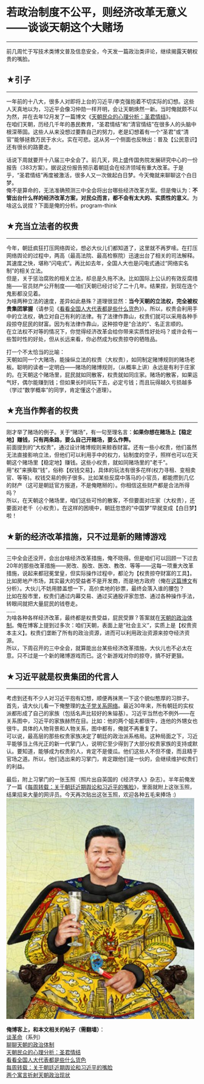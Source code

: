# 若政治制度不公平，则经济改革无意义——谈谈天朝这个大赌场 

-----

 前几周忙于写技术类博文普及信息安全，今天发一篇政治类评论，继续揭露天朝权贵的嘴脸。  
   
 ## ★引子
---

  
 一年前的十八大，很多人对即将上台的习近平/李克强抱着不切实际的幻想。这些人天真地以为，习近平会像习仲勋一样开明，会让天朝焕然一新。当时俺就颇不以为然，并在去年12月发了一篇博文《[天朝民众的心理分析：圣君情结](https://program-think.blogspot.com/2012/12/emperor-complex.html)》。  
 在咱们天朝，历经几千年的愚民教育，“圣君情结”和“清官情结”在很多人的头脑中根深蒂固。这些人从来没想过要靠自己的努力，老是幻想着有一个“圣君”或“清官”能够拯救万民于水火。实在可悲。这从另一个侧面也反映出：普及【公民意识】还有很长的路要走。  
   
 话说下周就要开十八届三中全会了。前几天，网上盛传国务院发展研究中心的一份报告（383方案）。据说这份报告预示着朝廷会在经济领域有重大改革。于是乎，“圣君情结”再度被激活，很多人又一次做起白日梦。今天俺就来聊聊这个白日梦。  
 俺不是算命的，无法准确预测三中全会将出台哪些经济改革方案。但是俺认为：**不管出台什么样的经济改革方案，对民众而言，都不会有太大的、实质性的意义**。为啥这么说捏？下面是俺的分析。program-think  
   
   
 ## ★充当立法者的权贵
---------

  
 今年，朝廷疯狂打压网络舆论，想必大伙儿们都知道了，这里就不再罗嗦。在打压网络舆论的过程中，两高（最高法院、最高检察院）迅速出台了相关的司法解释。其速度之快，堪称“闪电式”。再比如去年，全国人大也是闪电式通过“网络实名制”的相关立法。  
 但是，关于惩治腐败的相关立法，却总是久拖不决。比如国际上公认的有效反腐措施——官员财产公开制度——咱们天朝已经讨论了二十几年。结果捏，到现在连个鬼影都没见着。  
 为啥两种立法的速度，差异如此悬殊？道理很显然：**当今天朝的立法权，完全被权贵集团掌握**（请参见《[看看全国人大代表都是些什么货色](https://program-think.blogspot.com/2012/03/national-people-congress.html)》）。所以，权贵会利用手中的立法权，确立对自己有利的法律。有了法律作靠山，权贵们就可以采用各种手段掠夺屁民的财富。因为有法律作靠山，这种掠夺是“合法的”、名正言顺的。  
 在立法权不对等的情况下，你觉得经济改革会给你带来实质性好处吗？或许会有一些暂时性的好处，但从长远来看，你必然成为权贵掠夺的牺牲品。  
   
 打一个不太恰当的比喻：  
 天朝如同一个大赌场，能操纵立法的权贵（大权贵），如同制定赌博规则的赌场老板。聪明的读者一定明白——赌场的赌博规则，（从概率上讲）永远是有利于庄家的。在天朝这个赌场里，屁民就如同散客，权贵就如同庄家。赌场的散客，如果运气好，偶尔能赚到钱；但如果长时间玩下去，必定亏钱；而且玩得越久亏损越多（学过“数学概率”的同学，肯定懂这个道理）。  
   
   
 ## ★充当作弊者的权贵
---------

  
 刚才举了赌场的例子。关于“赌场”，有一句至理名言：**如果你想在赌场上【稳定地】赚钱，只有两条路，要么自己开赌场，要么作弊。**  
 前面提到的“大权贵”，通过设计赌博规则来鲸吞财富。还有一些小权贵，他们虽然无法直接影响立法，但他们可以利用手中的权力，钻制度的空子，照样也可以在天朝这个赌场里【稳定地】赚钱。这些小权贵，就如同赌场里的"老千"。  
 用“权”来换取“钱”，俗称【权钱交易】，具体的玩法有很多花样(权力寻租、变相卖官、等等)。权钱交易的例子很多。比如某些反腐中落马的小官员，都能攒到几亿的财产（这可是朝廷官方报道，不是俺瞎掰的）。你相信这些财产都是合法所得吗？  
 所以，在天朝这个赌场里，咱们这些可怜的散客，不但要面对庄家（大权贵），还要面对老千（小权贵）。在这样的困境中，朝廷忽悠的“中国梦”早就变成【白日梦】啦！  
   
   
 ## ★新的经济改革措施，只不过是新的赌博游戏
--------------------

  
 三中全会还没开，会出台啥经济改革措施，俺不晓得。但是咱们可以回顾一下过去20年的那些改革措施——房改、股改、医改、教改、等等——这每一项重大改革措施，说起来都冠冕堂皇，但实际操作过程中，都沦为【权贵掠夺财富的工具】。  
 比如房地产市场，其实最大的受益者不是开发商，而是地方政府（俺在[这篇博文](https://program-think.blogspot.com/2012/03/think-what-how-why.html)有分析）。大伙儿不妨用膝盖想一下，高价卖地的钞票，最终会落入谁的腰包？  
 比如在股市里，权贵们通过内幕交易、通过买通股评家忽悠、通过各种操作手法，转眼间就把大量屁民的钱卷走。  
 ......  
 为啥各种各样经济改革，最终都是权贵受益，屁民受罪？答案就在[天朝的政治体制](https://program-think.blogspot.com/2012/07/form-of-government-in-china.html)。俺在博客上提到过多次：咱们天朝，表面上是“社会主义”，实质上是【权贵资本主义】。权贵们垄断了所有的政治资源，进而可以利用政治资源来掠夺经济资源。  
 所以，下周召开的三中全会，就算能出台某些经济改革措施，大伙儿也不必太在意。只不过是一个新的赌博游戏而已。这个新游戏对你的掠夺，搞不好更狠。  
   
   
 ## ★习近平就是权贵集团的代言人
--------------

  
 考虑到还有不少人对习近平抱有幻想，顺便再抹黑一下这个貌似憨厚的习胖子。  
 首先，请大伙儿看一下俺整理的[太子党关系网络](https://github.com/programthink/zhao)。最近30年来，所有朝廷的实权派都形成了自己的家族（包括名声比较好的朱镕基）。习近平当然也不例外——在关系图中，习近平的家族赫然在目。比如：他的两个姐夫都很牛，连他的外甥女也很牛。具体的人物背景和人物关系，图中都有，俺就不再重复了。  
 可以说，最高层的那些权贵家族决定了朝廷的政治派系格局。这种局面之下，习近平能够当上伟光正的新一代掌门人，说明它至少得到了大部分权贵家族的支持或默认。要知道，能够成为权贵的人，肯定不是傻瓜。他们这些人不但不傻，而且精于官场之道。所以，他们选出来的习掌门，肯定跟他们是一伙的，会继续维护权贵们的利益。  
   
 最后，附上习掌门的一张玉照（照片出自英国的《经济学人》杂志）。半年前俺发了一篇《[每周转载：关于朝廷近期舆论和习近平的嘴脸](https://program-think.blogspot.com/2013/06/weekly-share-53.html)》，里面就附上这张玉照，结果招来大量的网评员。今天再次贴出这张玉照，欢迎各种五毛来捧场 :)  
 ![不见图 请翻墙](images/gzNOR_TNAS-iXutvMNBS4SLG2T---KtL5km_voLKF1Hi7r64wUAIPCjetRGkCwZvMEkV8TjEeL0YOCYSAoB84aVEyadfP5FdwcaxgAS_VypCPWwaICeY_OPhLY4)  
   
 **俺博客上，和本文相关的帖子（需翻墙）**：  
 [谈革命](https://program-think.blogspot.com/2011/12/revolution-0.html)（系列）  
 [聊聊天朝的政治体制](https://program-think.blogspot.com/2012/07/form-of-government-in-china.html)  
 [天朝民众的心理分析：圣君情结](https://program-think.blogspot.com/2012/12/emperor-complex.html)  
 [看看全国人大代表都是些什么货色](https://program-think.blogspot.com/2012/03/national-people-congress.html)  
 [每周转载：关于朝廷近期舆论和习近平的嘴脸](https://program-think.blogspot.com/2013/06/weekly-share-53.html)  
 [两个寓言折射天朝政治现状](https://program-think.blogspot.com/2012/11/political-fable.html) 